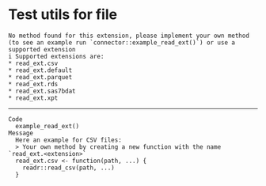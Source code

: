 # Test utils for file

    No method found for this extension, please implement your own method (to see an example run `connector::example_read_ext()`) or use a supported extension
    i Supported extensions are:
    * read_ext.csv
    * read_ext.default
    * read_ext.parquet
    * read_ext.rds
    * read_ext.sas7bdat
    * read_ext.xpt

---

    Code
      example_read_ext()
    Message
      Here an example for CSV files:
      > Your own method by creating a new function with the name `read_ext.<extension>`
      read_ext.csv <- function(path, ...) {
        readr::read_csv(path, ...)
      }
      

